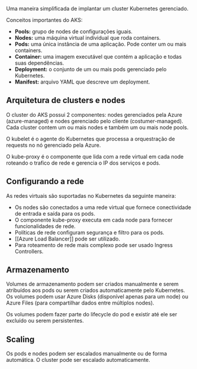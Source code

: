 Uma maneira simplificada de implantar um cluster Kubernetes gerenciado.

Conceitos importantes do AKS:

- **Pools:** grupo de nodes de configurações iguais.
- **Nodes:** uma máquina virtual individual que roda containers.
- **Pods:** uma única instância de uma aplicação. Pode conter um ou mais containers.
- **Container:** uma imagem executável que contém a aplicação e todas suas dependências.
- **Deployment:** o conjunto de um ou mais pods gerenciado pelo Kubernetes.
- **Manifest:** arquivo YAML que descreve um deployment.

## Arquitetura de clusters e nodes

O cluster do AKS possui 2 componentes: nodes gerenciados pela Azure (azure-managed) e nodes gerenciado pelo cliente (costumer-managed). Cada cluster contem um ou mais nodes e também um ou mais node pools.

O kubelet é o agente do Kubernetes que processa a orquestração de requests no nó gerenciado pela Azure.

O kube-proxy é o componente que lida com a rede virtual em cada node roteando o trafico de rede e gerencia o IP dos serviços e pods.

## Configurando a rede

As redes virtuais são suportadas no Kubernetes da seguinte maneira:

- Os nodes são conectados a uma rede virtual que fornece conectividade de entrada e saída para os pods.
- O componente kube-proxy executa em cada node para fornecer funcionalidades de rede.
- Políticas de rede configuram segurança e filtro para os pods.
- [[Azure Load Balancer]] pode ser utilizado.
- Para roteamento de rede mais complexo pode ser usado Ingress Controllers.

## Armazenamento

Volumes de armazenamento podem ser criados manualmente e serem atribuídos aos pods ou serem criados automaticamente pelo Kubernetes. Os volumes podem usar Azure Disks (disponível apenas para um node) ou Azure Files (para compartilhar dados entre múltiplos nodes).

Os volumes podem fazer parte do lifecycle do pod e existir até ele ser excluído ou serem persistentes.

## Scaling

Os pods e nodes podem ser escalados manualmente ou de forma automática. O cluster pode ser escalado automaticamente.
